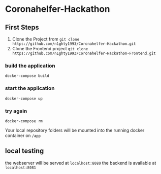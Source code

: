 # Coronahelfer-Hackathon

## First Steps

1. Clone the Project from `git clone https://github.com/n1ghty1993/Coronahelfer-Hackathon.git`
2. Clone the Frontend project `git clone https://github.com/n1ghty1993/Coronahelfer-Hackathon-Frontend.git`

### build the application
`docker-compose build`

### start the application 
`docker-compose up`

### try again
`docker-compose rm`  

Your local repository folders will be mounted into the running docker container on `/app` 

## local testing
the webserver will be served at `localhost:8080` the backend is available at `localhost:8081`